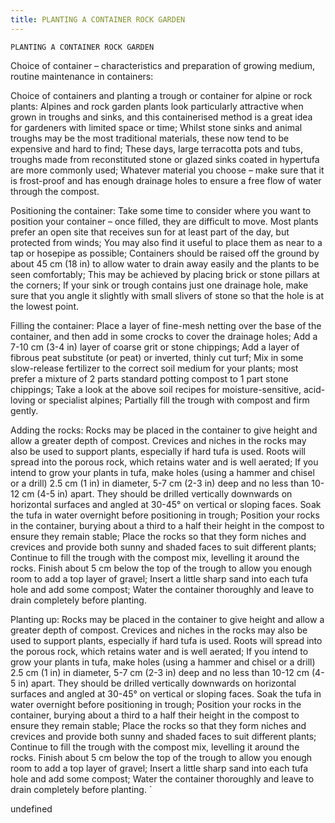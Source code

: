 ```yaml
---
title: PLANTING A CONTAINER ROCK GARDEN
---
```

`PLANTING A CONTAINER ROCK GARDEN`

Choice of container – characteristics and preparation of growing medium, routine maintenance in containers:

Choice of containers and planting a trough or container for alpine or rock plants:
Alpines and rock garden plants look particularly attractive when grown in troughs and sinks, and this containerised method is a great idea for gardeners with limited space or time;
Whilst stone sinks and animal troughs may be the most traditional materials, these now tend to be expensive and hard to find;
These days, large terracotta pots and tubs, troughs made from reconstituted stone or glazed sinks coated in hypertufa are more commonly used;
Whatever material you choose – make sure that it is frost-proof and has enough drainage holes to ensure a free flow of water through the compost.

Positioning the container:
Take some time to consider where you want to position your container – once filled, they are difficult to move.  Most plants prefer an open site that receives sun for at least part of the day, but protected from winds;
You may also find it useful to place them as near to a tap or hosepipe as possible;
Containers should be raised off the ground by about 45 cm (18 in) to allow water to drain away easily and the plants to be seen comfortably;
This may be achieved by placing brick or stone pillars at the corners;
 If your sink or trough contains just one drainage hole, make sure that you angle it slightly with small slivers of stone so that the hole is at the lowest point.

Filling the container:
Place a layer of fine-mesh netting over the base of the container, and then add in some crocks to cover the drainage holes;
Add a 7-10 cm (3-4 in) layer of coarse grit or stone chippings;
Add a layer of fibrous peat substitute (or peat) or inverted, thinly cut turf;
Mix in some slow-release fertilizer to the correct soil medium for your plants; most prefer a mixture of 2 parts standard potting compost to 1 part stone chippings;
Take a look at the above soil recipes for moisture-sensitive, acid-loving or specialist alpines;
Partially fill the trough with compost and firm gently.

Adding the rocks:
Rocks may be placed in the container to give height and allow a greater depth of compost.  Crevices and niches in the rocks may also be used to support plants, especially if hard tufa is used.  Roots will spread into the porous rock, which retains water and is well aerated;
If you intend to grow your plants in tufa, make holes (using a hammer and chisel or a drill) 2.5 cm (1 in) in diameter, 5-7 cm (2-3 in) deep and no less than 10-12 cm (4-5 in) apart.  They should be drilled vertically downwards on horizontal surfaces and angled at 30-45° on vertical or sloping faces.  Soak the tufa in water overnight before positioning in trough;
Position your rocks in the container, burying about a third to a half their height in the compost to ensure they remain stable;
Place the rocks so that they form niches and crevices and provide both sunny and shaded faces to suit different plants;
Continue to fill the trough with the compost mix, levelling it around the rocks.  Finish about 5 cm below the top of the trough to allow you enough room to add a top layer of gravel;
Insert a little sharp sand into each tufa hole and add some compost;
Water the container thoroughly and leave to drain completely before planting.

Planting up:
Rocks may be placed in the container to give height and allow a greater depth of compost.  Crevices and niches in the rocks may also be used to support plants, especially if hard tufa is used.  Roots will spread into the porous rock, which retains water and is well aerated;
If you intend to grow your plants in tufa, make holes (using a hammer and chisel or a drill) 2.5 cm (1 in) in diameter, 5-7 cm (2-3 in) deep and no less than 10-12 cm (4-5 in) apart.  They should be drilled vertically downwards on horizontal surfaces and angled at 30-45° on vertical or sloping faces.  Soak the tufa in water overnight before positioning in trough;
Position your rocks in the container, burying about a third to a half their height in the compost to ensure they remain stable;
Place the rocks so that they form niches and crevices and provide both sunny and shaded faces to suit different plants;
Continue to fill the trough with the compost mix, levelling it around the rocks.  Finish about 5 cm below the top of the trough to allow you enough room to add a top layer of gravel;
Insert a little sharp sand into each tufa hole and add some compost;
Water the container thoroughly and leave to drain completely before planting.
`

undefined